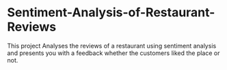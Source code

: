 # Sentiment-Analysis-of-Restaurant-Reviews
This project Analyses the reviews of a restaurant using
sentiment analysis and presents you with a feedback whether
the customers liked the place or not.
